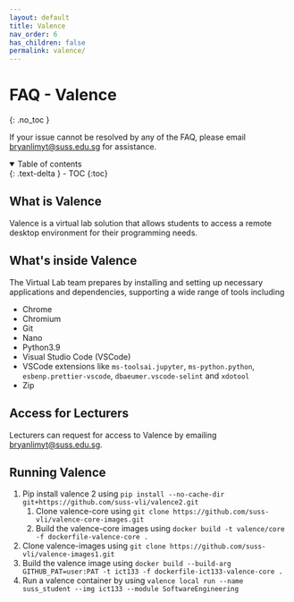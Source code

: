 ```yaml
---
layout: default
title: Valence
nav_order: 6
has_children: false
permalink: valence/
---
```


# FAQ - Valence
{: .no_toc }

If your issue cannot be resolved by any of the FAQ, please email <bryanlimyt@suss.edu.sg> for assistance. <!-- <vlisupport@suss.edu.sg> -->

<details open markdown="block">
  <summary>
    Table of contents
  </summary>
  {: .text-delta }
- TOC
{:toc}
</details>

## What is Valence
Valence is a virtual lab solution that allows students to access a remote desktop environment for their programming needs.

## What's inside Valence
The Virtual Lab team prepares by installing and setting up necessary applications and dependencies, supporting a wide range of tools including

- Chrome
- Chromium
- Git
- Nano
- Python3.9
- Visual Studio Code (VSCode)
- VSCode extensions like `ms-toolsai.jupyter`, `ms-python.python`, `esbenp.prettier-vscode`, `dbaeumer.vscode-selint` and `xdotool`
- Zip 

## Access for Lecturers
Lecturers can request for access to Valence by emailing <bryanlimyt@suss.edu.sg>. <!-- <vlisupport@suss.edu.sg> -->

## Running Valence
1. Pip install valence 2 using `pip install --no-cache-dir git+https://github.com/suss-vli/valence2.git`
   1. Clone valence-core using `git clone https://github.com/suss-vli/valence-core-images.git`
   2. Build the valence-core images using `docker build -t valence/core -f dockerfile-valence-core . `
2. Clone valence-images using `git clone https://github.com/suss-vli/valence-images1.git`
3. Build the valence image using `docker build --build-arg GITHUB_PAT=user:PAT -t ict133 -f dockerfile-ict133-valence-core .`
4. Run a valence container by using `valence local run --name suss_student --img ict133 --module SoftwareEngineering`

